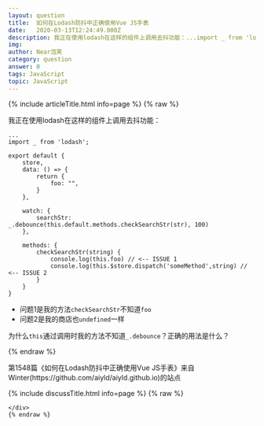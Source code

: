 ```yaml
---
layout: question
title:  如何在Lodash防抖中正确使用Vue JS手表
date:   2020-03-13T12:24:49.000Z
description: 我正在使用lodash在这样的组件上调用去抖功能：...import _ from 'lodash';export default {    ...
img: 
author: Near泡芙
category: question
answer: 0
tags: JavaScript
topic: JavaScript
---
```

<div class="article-root">
  <div class="article">
    {% include articleTitle.html info=page %}
    {% raw %}
    <div class="article-content"><p><font style="vertical-align: inherit;"><font style="vertical-align: inherit;">我正在使用lodash在这样的组件上调用去抖功能：</font></font></p>

<pre><code>...<font></font>
import _ from 'lodash';<font></font>
<font></font>
export default {<font></font>
    store,<font></font>
    data: () =&gt; {<font></font>
        return {<font></font>
            foo: "",<font></font>
        }<font></font>
    },<font></font>
<font></font>
    watch: {<font></font>
        searchStr: _.debounce(this.default.methods.checkSearchStr(str), 100)<font></font>
    },<font></font>
<font></font>
    methods: {<font></font>
        checkSearchStr(string) {<font></font>
            console.log(this.foo) // &lt;-- ISSUE 1<font></font>
            console.log(this.$store.dispatch('someMethod',string) // &lt;-- ISSUE 2<font></font>
        }<font></font>
    }<font></font>
}<font></font>
</code></pre>

<ul>
<li><font style="vertical-align: inherit;"><font style="vertical-align: inherit;">问题1是我的方法</font></font><code>checkSearchStr</code><font style="vertical-align: inherit;"><font style="vertical-align: inherit;">不知道</font></font><code>foo</code></li>
<li><font style="vertical-align: inherit;"><font style="vertical-align: inherit;">问题2是我的商店也</font></font><code>undefined</code><font style="vertical-align: inherit;"><font style="vertical-align: inherit;">一样</font></font></li>
</ul>

<p><font style="vertical-align: inherit;"><font style="vertical-align: inherit;">为什么</font></font><code>this</code><font style="vertical-align: inherit;"><font style="vertical-align: inherit;">通过调用时</font><font style="vertical-align: inherit;">我的方法不知道</font></font><code>_.debounce</code><font style="vertical-align: inherit;"><font style="vertical-align: inherit;">？</font><font style="vertical-align: inherit;">正确的用法是什么？</font></font></p></div>
    {% endraw %}
  </div>
  <p class="winter_mark">第1548篇《如何在Lodash防抖中正确使用Vue JS手表》来自Winter(https://github.com/aiyld/aiyld.github.io)的站点</p>
  <div class="discuss-wrapper">
    {% include discussTitle.html info=page %}
    {% raw %}
    <div class="discuss-list">
    
    </div>
    {% endraw %}
  </div>
<div>
